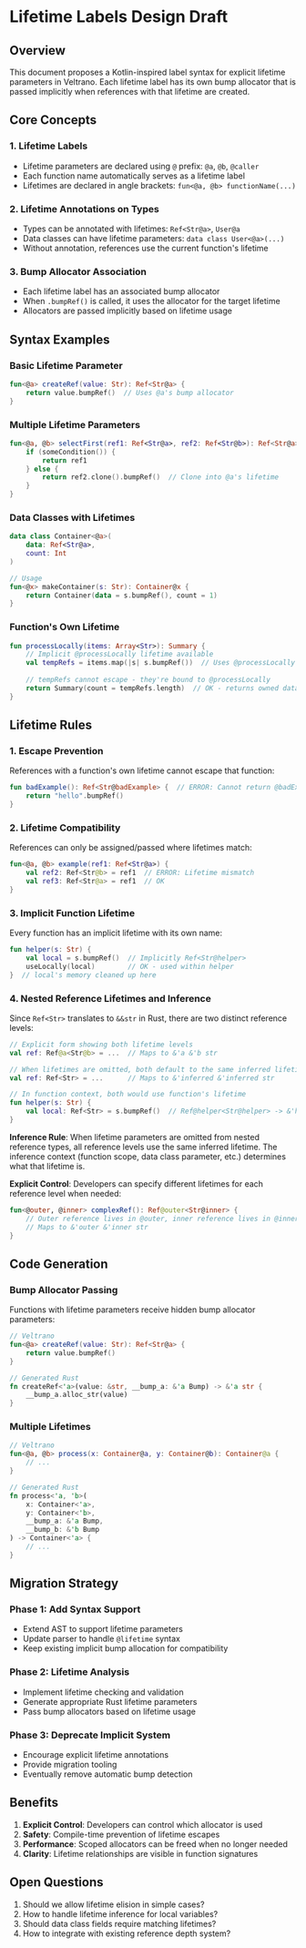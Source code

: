 # Lifetime Labels Design Draft

## Overview

This document proposes a Kotlin-inspired label syntax for explicit lifetime parameters in Veltrano. Each lifetime label has its own bump allocator that is passed implicitly when references with that lifetime are created.

## Core Concepts

### 1. Lifetime Labels
- Lifetime parameters are declared using `@` prefix: `@a`, `@b`, `@caller`
- Each function name automatically serves as a lifetime label
- Lifetimes are declared in angle brackets: `fun<@a, @b> functionName(...)`

### 2. Lifetime Annotations on Types
- Types can be annotated with lifetimes: `Ref<Str@a>`, `User@a`
- Data classes can have lifetime parameters: `data class User<@a>(...)`
- Without annotation, references use the current function's lifetime

### 3. Bump Allocator Association
- Each lifetime label has an associated bump allocator
- When `.bumpRef()` is called, it uses the allocator for the target lifetime
- Allocators are passed implicitly based on lifetime usage

## Syntax Examples

### Basic Lifetime Parameter
```kotlin
fun<@a> createRef(value: Str): Ref<Str@a> {
    return value.bumpRef()  // Uses @a's bump allocator
}
```

### Multiple Lifetime Parameters
```kotlin
fun<@a, @b> selectFirst(ref1: Ref<Str@a>, ref2: Ref<Str@b>): Ref<Str@a> {
    if (someCondition()) {
        return ref1
    } else {
        return ref2.clone().bumpRef()  // Clone into @a's lifetime
    }
}
```

### Data Classes with Lifetimes
```kotlin
data class Container<@a>(
    data: Ref<Str@a>,
    count: Int
)

// Usage
fun<@x> makeContainer(s: Str): Container@x {
    return Container(data = s.bumpRef(), count = 1)
}
```

### Function's Own Lifetime
```kotlin
fun processLocally(items: Array<Str>): Summary {
    // Implicit @processLocally lifetime available
    val tempRefs = items.map(|s| s.bumpRef())  // Uses @processLocally
    
    // tempRefs cannot escape - they're bound to @processLocally
    return Summary(count = tempRefs.length)  // OK - returns owned data
}
```

## Lifetime Rules

### 1. Escape Prevention
References with a function's own lifetime cannot escape that function:
```kotlin
fun badExample(): Ref<Str@badExample> {  // ERROR: Cannot return @badExample
    return "hello".bumpRef()
}
```

### 2. Lifetime Compatibility
References can only be assigned/passed where lifetimes match:
```kotlin
fun<@a, @b> example(ref1: Ref<Str@a>) {
    val ref2: Ref<Str@b> = ref1  // ERROR: Lifetime mismatch
    val ref3: Ref<Str@a> = ref1  // OK
}
```

### 3. Implicit Function Lifetime
Every function has an implicit lifetime with its own name:
```kotlin
fun helper(s: Str) {
    val local = s.bumpRef()  // Implicitly Ref<Str@helper>
    useLocally(local)        // OK - used within helper
}  // local's memory cleaned up here
```

### 4. Nested Reference Lifetimes and Inference
Since `Ref<Str>` translates to `&&str` in Rust, there are two distinct reference levels:

```kotlin
// Explicit form showing both lifetime levels
val ref: Ref@a<Str@b> = ...  // Maps to &'a &'b str

// When lifetimes are omitted, both default to the same inferred lifetime
val ref: Ref<Str> = ...      // Maps to &'inferred &'inferred str

// In function context, both would use function's lifetime
fun helper(s: Str) {
    val local: Ref<Str> = s.bumpRef()  // Ref@helper<Str@helper> -> &'helper &'helper str
}
```

**Inference Rule**: When lifetime parameters are omitted from nested reference types, all reference levels use the same inferred lifetime. The inference context (function scope, data class parameter, etc.) determines what that lifetime is.

**Explicit Control**: Developers can specify different lifetimes for each reference level when needed:
```kotlin
fun<@outer, @inner> complexRef(): Ref@outer<Str@inner> {
    // Outer reference lives in @outer, inner reference lives in @inner
    // Maps to &'outer &'inner str
}
```

## Code Generation

### Bump Allocator Passing
Functions with lifetime parameters receive hidden bump allocator parameters:
```kotlin
// Veltrano
fun<@a> createRef(value: Str): Ref<Str@a> {
    return value.bumpRef()
}
```
```rust
// Generated Rust
fn createRef<'a>(value: &str, __bump_a: &'a Bump) -> &'a str {
    __bump_a.alloc_str(value)
}
```

### Multiple Lifetimes
```kotlin
// Veltrano
fun<@a, @b> process(x: Container@a, y: Container@b): Container@a {
    // ...
}
```
```rust
// Generated Rust
fn process<'a, 'b>(
    x: Container<'a>, 
    y: Container<'b>,
    __bump_a: &'a Bump,
    __bump_b: &'b Bump
) -> Container<'a> {
    // ...
}
```

## Migration Strategy

### Phase 1: Add Syntax Support
- Extend AST to support lifetime parameters
- Update parser to handle `@lifetime` syntax
- Keep existing implicit bump allocation for compatibility

### Phase 2: Lifetime Analysis
- Implement lifetime checking and validation
- Generate appropriate Rust lifetime parameters
- Pass bump allocators based on lifetime usage

### Phase 3: Deprecate Implicit System
- Encourage explicit lifetime annotations
- Provide migration tooling
- Eventually remove automatic bump detection

## Benefits

1. **Explicit Control**: Developers can control which allocator is used
2. **Safety**: Compile-time prevention of lifetime escapes
3. **Performance**: Scoped allocators can be freed when no longer needed
4. **Clarity**: Lifetime relationships are visible in function signatures

## Open Questions

1. Should we allow lifetime elision in simple cases?
2. How to handle lifetime inference for local variables?
3. Should data class fields require matching lifetimes?
4. How to integrate with existing reference depth system?
